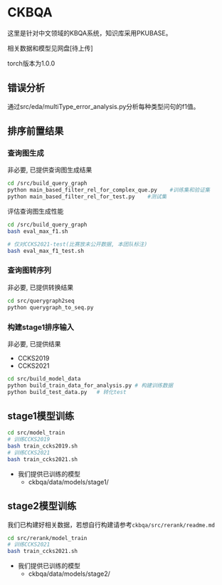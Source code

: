 # CKBQA

这里是针对中文领域的KBQA系统，知识库采用PKUBASE。

相关数据和模型见网盘[待上传]

torch版本为1.0.0

## 错误分析

通过src/eda/multiType_error_analysis.py分析每种类型问句的f1值。

## 排序前置结果

### 查询图生成

非必要, 已提供查询图生成结果

```bash
cd /src/build_query_graph
python main_based_filter_rel_for_complex_que.py    #训练集和验证集
python main_based_filter_rel_for_test.py    #测试集
```

评估查询图生成性能

```bash
cd /src/build_query_graph
bash eval_max_f1.sh

# 仅对CCKS2021-test(比赛放未公开数据, 本团队标注)
bash eval_max_f1_test.sh
```

### 查询图转序列

非必要, 已提供转换结果

```bash
cd src/querygraph2seq
python querygraph_to_seq.py
```

### 构建stage1排序输入

非必要, 已提供结果

* CCKS2019
* CCKS2021

```bash
cd src/build_model_data
python build_train_data_for_analysis.py # 构建训练数据
python build_test_data.py   # 转化test
```

## stage1模型训练

```bash
cd src/model_train
# 训练CCKS2019
bash train_ccks2019.sh
# 训练CCKS2021
bash train_ccks2021.sh
```

* 我们提供已训练的模型
  * ckbqa/data/models/stage1/

## stage2模型训练

我们已构建好相关数据，若想自行构建请参考`ckbqa/src/rerank/readme.md`

```bash
cd src/rerank/model_train
# 训练CCKS2021
bash train_ccks2021.sh
```

* 我们提供已训练的模型
  * ckbqa/data/models/stage2/
